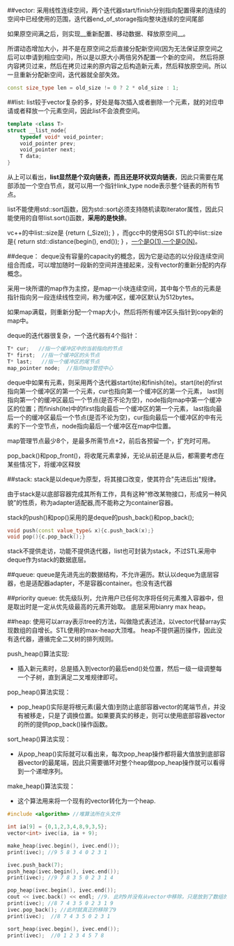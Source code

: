 ##vector:
采用线性连续空间，两个迭代器start/finish分别指向配置得来的连续的空间中已经使用的范围，迭代器end_of_storage指向整块连续的空间尾部   

如果原空间满之后，则实现__重新配置、移动数据、释放原空间__。

所谓动态增加大小，并不是在原空间之后直接分配新空间(因为无法保证原空间之后可以申请到相应空间)，所以是以原大小两倍另外配置一个新的空间，
然后将原内容拷贝过来，然后在拷贝过来的原内容之后构造新元素，然后释放原空间。所以一旦重新分配新空间，迭代器就全部失效。
```c++
const size_type len = old_size != 0 ? 2 * old_size : 1;
```

##list:
list较于vector复杂的多，好处是每次插入或者删除一个元素，就的对应申请或者释放一个元素空间，因此list不会浪费空间。

```c++
template <class T>
struct __list_node{
    typedef void* void_pointer;
    void_pointer prev;
    void_pointer next;
    T data;
}
```
从上可以看出，__list显然是个双向链表，而且还是环状双向链表__，因此只需要在尾部添加一个空白节点，就可以用一个指针link_type node表示整个链表的所有节点。  

list不能使用std::sort函数，因为std::sort必须支持随机读取iterator属性，因此只能使用的自带list.sort()函数，__采用的是快排__。

vc++的中list::size是 {return (_Size));  } ，而gcc中的使用SGI STL的中list::size是{ return std::distance(begin(), end()); } ，[一个是O(1),一个是O(N)](http://stackoverflow.com/questions/228908/is-listsize-really-on)。

##deque：
deque没有容量的capacity的概念，因为它是动态的以分段连续空间组合而成，可以增加随时一段新的空间并连接起来，没有vector的重新分配的内存概念。  

采用一块所谓的map作为主控，是map一小块连续空间，其中每个节点的元素是指针指向另一段连续线性空间，称为缓冲区，缓冲区默认为512bytes。   

如果map满载，则重新分配一个map大小，然后将所有缓冲区头指针到copy新的map中。

deque的迭代器很复杂，一个迭代器有4个指针：
```c++
T* cur;   //指一个缓冲区中的当前指向的节点
T* first;  //指一个缓冲区的头节点
T* last;   //指一个缓冲区的尾节点
map_pointer node;  //指向map管控中心
```

deque中如果有元素，则采用两个迭代器start(ite)和finish(ite)。start(ite)的first指向第一个缓冲区的第一个元素，cur也指向第一个缓冲区的第一个元素，
last则指向第一个的缓冲区最后一个节点(是否不论为空)，node指向map中第一个缓冲区的位置；而finish(ite)中的first指向最后一个缓冲区的第一个元素，
last指向最后一个的缓冲区最后一个节点(是否不论为空)，cur指向最后一个缓冲区的中有元素的下一个空节点，node指向最后一个缓冲区在map中位置。

map管理节点最少8个，是最多所需节点+2，前后各预留一个，扩充时可用。

pop_back()和pop_front()，将收尾元素拿掉，无论从前还是从后，都需要考虑在某些情况下，将缓冲区释放


##stack:
stack是以deque为原型，将其接口改变，使其符合"先进后出"规律。

由于stack是以底部容器完成其所有工作，具有这种“修改某物接口，形成另一种风貌”的性质，称为adapter适配器,而不能称之为container容器。

stack的push()和pop()采用的是deque的push_back()和pop_back();
```c++
void push(const value_type& x){c.push_back(x);}
void pop(){c.pop_back();}
```
stack不提供走访，功能不提供迭代器，list也可封装为stack，不过STL采用中deque作为stack的数据底层。

##queue:
queue是先进先出的数据结构，不允许遍历。默认以deque为底层容器，也是适配器adapter，不是容器container。也没有迭代器

##priority queue:
优先级队列，允许用户已任何次序将任何元素推入容器中，但是取出时是一定从优先级最高的元素开始取。 底层采用bianry max heap。

##heap:
使用可以array表示tree的方法，叫做隐式表述法，以vector代替array实现数组的自增长。STL使用的max-heap大顶堆。
heap不提供遍历操作，因此没有迭代器，遵循完全二叉树的排列规则。

push_heap()算法实现:
 + 插入新元素时，总是插入到vector的最后end()处位置，然后一级一级调整每一个子树，直到满足二叉堆规律即可。

pop_heap()算法实现：
 + pop_heap()实际是将根元素(最大值)到防止底部容器vector的尾端节点，并没有被移走，只是了调换位置。如果要真实的移走，则可以使用底部容器vector的所的提供pop_back()操作函数。
 
sort_heap()算法实现： 
 + 从pop_heap()实际就可以看出来，每次pop_heap操作都将最大值放到底部容器vector的最尾端，因此只需要循环对整个heap做pop_heap操作就可以看得到一个递增序列。
 
make_heap()算法实现：
 + 这个算法用来将一个现有的vector转化为一个heap.
 ```c++
 #include <algorithm> //堆算法所在头文件
 
 int ia[9] = {0,1,2,3,4,8,9,3,5};
 vector<int> ivec(ia, ia + 9);
 
 make_heap(ivec.begin(), ivec.end());
 print(ivec); //9 5 8 3 4 0 2 3 1
 
 ivec.push_back(7);
 push_heap(ivec.begin(), ivec.end());
 print(ivec); //9 7 8 3 5 0 2 3 1 4
 
 pop_heap(ivec.begin(), ivec.end());
 cout << ivec.back() << endl; //9. 此时9并没有从vector中移除，只是放到了数组的最末尾
 print(ivec); //8 7 4 3 5 0 2 3 1 9
 ivec.pop_back(); //此时就真正的移除了9
 print(ivec);  //8 7 4 3 5 0 2 3 1
 
 sort_heap(ivec.begin(), ivec.end());
 print(ivec);  //0 1 2 3 4 5 7 8
 
  
 ```
